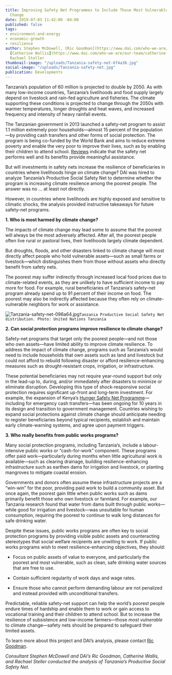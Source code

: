```yaml
---
title: Improving Safety Net Programmes to Include Those Most Vulnerable to Climate
  Change
date: 2019-07-03 11:42:00 -04:00
published: false
tags:
- environment-and-energy
- economic-growth
- resilience
author: Stephen McDowell, [Ric Goodman](https://www.dai.com/who-we-are/our-team/ric-goodman),
  [Catherine Wallis](https://www.dai.com/who-we-are/our-team/catherine-wallis), and
  Rachael Steller
thumbnail-image: "/uploads/Tanzania-safety-net-6f4a38.jpg"
social-image: "/uploads/Tanzania-safety-net.jpg"
publication: Developments
---
```


Tanzania’s population of 60 million is projected to double by 2050. As with many low-income countries, Tanzania’s livelihoods and food supply largely depend on livestock and rain-fed agriculture and fisheries. The climate supporting these conditions is projected to change through the 2050s with warmer temperatures, longer droughts and heat waves, and increased frequency and intensity of heavy rainfall events.




The Tanzanian government in 2013 launched a safety-net program to assist 1.1 million extremely poor households—almost 15 percent of the population—by providing cash transfers and other forms of social protection. The program is being co-funded by the World Bank and aims to reduce extreme poverty and enable the very poor to improve their lives, such as by enabling their children to attend school. [Reviews](http://projects.worldbank.org/P124045/tanzania-third-social-action-fund-productive-safety-nets-program-tasaf-iii-psnp?lang=en&tab=results) indicate that the safety net performs well and its benefits provide meaningful assistance.

But will investments in safety nets increase the resilience of beneficiaries in countries where livelihoods hinge on climate change? DAI was hired to analyze Tanzania’s Productive Social Safety Net to determine whether the program is increasing climate resilience among the poorest people. The answer was no ... at least not directly.
<script id="infogram_0_f1418726-280d-4713-b2e3-885d37de3e2a" title="Tanzania Climate Change" src="https://e.infogram.com/js/dist/embed.js?BTj" type="text/javascript"></script>
However, in countries where livelihoods are highly exposed and sensitive to climatic shocks, the analysis provided instructive takeaways for future safety-net programs.

**1.	Who is most harmed by climate change?**

The impacts of climate change may lead some to assume that the poorest will always be the most adversely affected. After all, the poorest people often live rural or pastoral lives, their livelihoods largely climate dependent.

But droughts, floods, and other disasters linked to climate change will most directly affect people who hold vulnerable assets—such as small farms or livestock—which distinguishes them from those without assets who directly benefit from safety nets.

The poorest may suffer indirectly through increased local food prices due to climate-related events, as they are unlikely to have sufficient income to pay more for food. For example, rural beneficiaries of Tanzania’s safety-net program already spend up to 91 percent of their income on food. The poorest may also be indirectly affected because they often rely on climate-vulnerable neighbors for work or assistance.

![Tanzania-safety-net-096a64.jpg](/uploads/Tanzania-safety-net-096a64.jpg)`Tanzania Productive Social Safety Net distribution. Photo: United Nations Tanzania`  

**2.	Can social protection programs improve resilience to climate change?**

Safety-net programs that target only the poorest people—and not those who own assets—have limited ability to improve climate resilience. To address the impact of climate change, programs such as Tanzania’s would need to include households that own assets such as land and livestock but could not afford to rebuild following disaster or afford resilience-enhancing measures such as drought-resistant crops, irrigation, or infrastructure.

These potential beneficiaries may not require year-round support but only in the lead-up to, during, and/or immediately after disasters to minimize or eliminate disruption. Developing this type of shock-responsive social protection requires significant up-front and long-term investment. For example, the expansion of Kenya’s [Hunger Safety Net Programme](https://www.dai.com/our-work/projects/kenya-hunger-safety-net-programme-phase-2-hsnp2)—including for emergency cash transfers—has been ongoing for 10 years in its design and transition to government management. Countries wishing to expand social protections against climate change should anticipate needing to register beneficiaries beyond typical recipients, establish and maintain early climate-warning systems, and agree upon payment triggers.

**3.	Who really benefits from public works programs?**

Many social protection programs, including Tanzania’s, include a labour-intensive public works or “cash-for-work” component. These programs offer paid work—particularly during months when little agricultural work is available—such as clearing drainage, building resilience-enhancing infrastructure such as earthen dams for irrigation and livestock, or planting mangroves to mitigate coastal erosion.

Governments and donors often assume these infrastructure projects are a “win-win” for the poor, providing paid work to build a community asset. But once again, the poorest gain little when public works such as dams primarily benefit those who own livestock or farmland. For example, our Tanzania research found that water from dams built through public works—while good for irrigation and livestock—was unsuitable for human consumption, requiring the poorest to continue to walk long distances for safe drinking water.

Despite these issues, public works programs are often key to social protection programs by providing visible public assets and counteracting stereotypes that social welfare recipients are unwilling to work. If public works programs wish to meet resilience-enhancing objectives, they should:

* Focus on public assets of value to everyone, and particularly the poorest and most vulnerable, such as clean, safe drinking water sources that are free to use.

* Contain sufficient regularity of work days and wage rates.

* Ensure those who cannot perform demanding labour are not penalized and instead provided with unconditional transfers.

Predictable, reliable safety-net support can help the world’s poorest people endure times of hardship and enable them to work or gain access to vocational training and their children to attend school. But to increase the resilience of subsistence and low-income farmers—those *most vulnerable* to climate change—safety nets should be prepared to safeguard their limited assets.

To learn more about this project and DAI’s analysis, please contact [Ric Goodman](https://www.dai.com/who-we-are/our-team/ric-goodman).

*Consultant Stephen McDowell and DAI’s Ric Goodman, Catherine Wallis, and Rachael Steller conducted the analysis of Tanzania’s Productive Social Safety Net.*
 